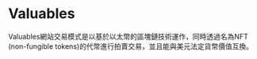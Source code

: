 # Valuables

Valuables網站交易模式是以基於以太幣的區塊鏈技術運作，同時透過名為NFT (non-fungible tokens)的代幣進行拍賣交易，並且能與美元法定貨幣價值互換。

